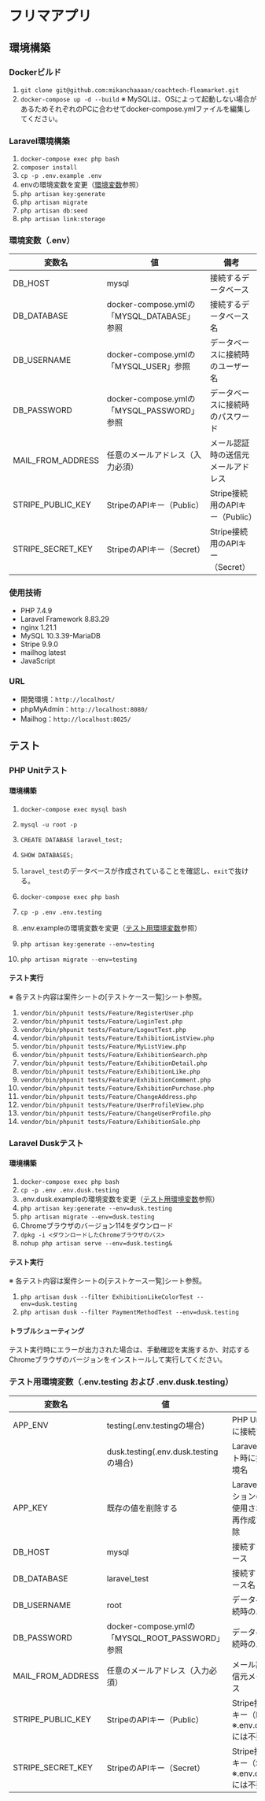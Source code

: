 # フリマアプリ

## 環境構築
### Dockerビルド
1. ```git clone git@github.com:mikanchaaaan/coachtech-fleamarket.git```
2. ```docker-compose up -d --build```
※ MySQLは、OSによって起動しない場合があるためそれぞれのPCに合わせてdocker-compose.ymlファイルを編集してください。

### Laravel環境構築
1. ```docker-compose exec php bash```
2. ```composer install```
3. ```cp -p .env.example .env```
4. envの環境変数を変更（[環境変数](#環境変数env)参照）
5. ```php artisan key:generate```
6. ```php artisan migrate```
7. ```php artisan db:seed```
8. ```php artisan link:storage```

### 環境変数（.env）
| 変数名              | 値                                         | 備考                                    |
| ------------------- | ------------------------------------------ | --------------------------------------- |
| DB_HOST             | mysql                                      | 接続するデータベース                    |
| DB_DATABASE         | docker-compose.ymlの「MYSQL_DATABASE」参照 | 接続するデータベース名                  |
| DB_USERNAME         | docker-compose.ymlの「MYSQL_USER」参照     | データベースに接続時のユーザー名        |
| DB_PASSWORD         | docker-compose.ymlの「MYSQL_PASSWORD」参照 | データベースに接続時のパスワード        |
| MAIL_FROM_ADDRESS   | 任意のメールアドレス（入力必須）           | メール認証時の送信元メールアドレス      |
| STRIPE_PUBLIC_KEY   | StripeのAPIキー（Public）                  | Stripe接続用のAPIキー（Public）         |
| STRIPE_SECRET_KEY   | StripeのAPIキー（Secret）                  | Stripe接続用のAPIキー（Secret）         |

### 使用技術
* PHP 7.4.9
* Laravel Framework 8.83.29
* nginx 1.21.1
* MySQL 10.3.39-MariaDB
* Stripe 9.9.0
* mailhog latest
* JavaScript

### URL
* 開発環境：```http://localhost/```
* phpMyAdmin：```http://localhost:8080/```
* Mailhog：```http://localhost:8025/```

## テスト
### PHP Unitテスト
#### 環境構築
1. ```docker-compose exec mysql bash```
2. ```mysql -u root -p```
3. ```CREATE DATABASE laravel_test;```
4. ```SHOW DATABASES;```
5. ```laravel_test```のデータベースが作成されていることを確認し、```exit```で抜ける。

6. ```docker-compose exec php bash```
7. ```cp -p .env .env.testing```
8. .env.exampleの環境変数を変更（[テスト用環境変数](#テスト用環境変数envtesting-および-envdusktesting)参照）
9. ```php artisan key:generate --env=testing```
10. ```php artisan migrate --env=testing```

#### テスト実行
※ 各テスト内容は案件シートの[テストケース一覧]シート参照。
1. ```vendor/bin/phpunit tests/Feature/RegisterUser.php```
2. ```vendor/bin/phpunit tests/Feature/LoginTest.php```
3. ```vendor/bin/phpunit tests/Feature/LogoutTest.php```
4. ```vendor/bin/phpunit tests/Feature/ExhibitionListView.php```
5. ```vendor/bin/phpunit tests/Feature/MyListView.php```
6. ```vendor/bin/phpunit tests/Feature/ExhibitionSearch.php```
7. ```vendor/bin/phpunit tests/Feature/ExhibitionDetail.php```
8. ```vendor/bin/phpunit tests/Feature/ExhibitionLike.php```
9. ```vendor/bin/phpunit tests/Feature/ExhibitionComment.php```
10. ```vendor/bin/phpunit tests/Feature/ExhibitionPurchase.php```
11. ```vendor/bin/phpunit tests/Feature/ChangeAddress.php```
12. ```vendor/bin/phpunit tests/Feature/UserProfileView.php```
13. ```vendor/bin/phpunit tests/Feature/ChangeUserProfile.php```
14. ```vendor/bin/phpunit tests/Feature/ExhibitionSale.php```

### Laravel Duskテスト
#### 環境構築
1. ```docker-compose exec php bash```
2. ```cp -p .env .env.dusk.testing```
3. .env.dusk.exampleの環境変数を変更（[テスト用環境変数](#テスト用環境変数envtesting-および-envdusktesting)参照）
4. ```php artisan key:generate --env=dusk.testing```
5. ```php artisan migrate --env=dusk.testing```
6. Chromeブラウザのバージョン114をダウンロード
7. ```dpkg -i <ダウンロードしたChromeブラウザのパス>```
8. ```nohup php artisan serve --env=dusk.testing&```

#### テスト実行
※ 各テスト内容は案件シートの[テストケース一覧]シート参照。
1. ```php artisan dusk --filter ExhibitionLikeColorTest --env=dusk.testing```
2. ```php artisan dusk --filter PaymentMethodTest --env=dusk.testing```

#### トラブルシューティング
テスト実行時にエラーが出力された場合は、手動確認を実施するか、対応するChromeブラウザのバージョンをインストールして実行してください。

### テスト用環境変数（.env.testing および .env.dusk.testing）
| 変数名              | 値                                              | 備考                                                                |
| ------------------- | ----------------------------------------------- | ------------------------------------------------------------------- |
| APP_ENV             | testing(.env.testingの場合)                     | PHP Unitテスト時に接続する環境名                                    |
|                     | dusk.testing(.env.dusk.testingの場合)           | Laravel Duskテスト時に接続する環境名                                |
| APP_KEY             | 既存の値を削除する                              | Laravelアプリケーションの暗号化に使用されるキー。再作成するため削除 |
| DB_HOST             | mysql                                           | 接続するデータベース                                                |
| DB_DATABASE         | laravel_test                                    | 接続するデータベース名                                              |
| DB_USERNAME         | root                                            | データベースに接続時のユーザー名                                    |
| DB_PASSWORD         | docker-compose.ymlの「MYSQL_ROOT_PASSWORD」参照 | データベースに接続時のパスワード                                    |
| MAIL_FROM_ADDRESS   | 任意のメールアドレス（入力必須）                | メール認証時の送信元メールアドレス                                  |
| STRIPE_PUBLIC_KEY   | StripeのAPIキー（Public）                       | Stripe接続用のAPIキー（Public） ※.env.dusk.testingには不要         |
| STRIPE_SECRET_KEY   | StripeのAPIキー（Secret）                       | Stripe接続用のAPIキー（Secret） ※.env.dusk.testingには不要         |

